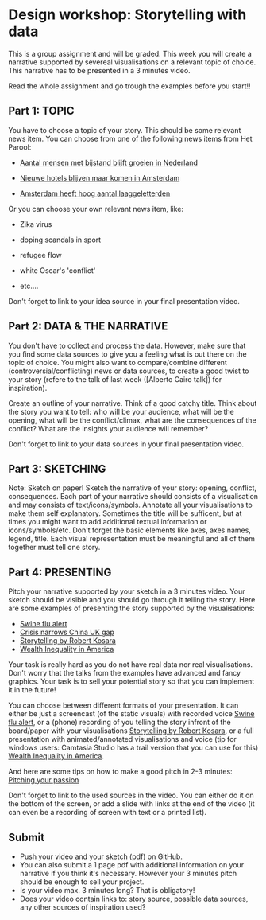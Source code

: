 # Design workshop: Storytelling with data

This is a group assignment and will be graded.
This week you will create a narrative supported by severeal visualisations on a relevant topic of choice.
This narrative has to be presented in a 3 minutes video.

Read the whole assignment and go trough the examples before you start!!

## Part 1: TOPIC

You have to choose a topic of your story. This should be some relevant news item.
You can choose from one of the following news items from Het Parool:

* [Aantal mensen met bijstand blijft groeien in Nederland]

* [Nieuwe hotels blijven maar komen in Amsterdam]

* [Amsterdam heeft hoog aantal laaggeletterden]


Or you can choose your own relevant news item, like:

* Zika virus

* doping scandals in sport

* refugee flow

* white Oscar's 'conflict'

* etc....


Don't forget to link to your idea source in your final presentation video.

## Part 2: DATA & THE NARRATIVE
 
You don't have to collect and process the data. However, make sure that you find some data sources to give you a feeling what is out there on the topic of choice. You might also want to compare/combine different (controversial/conflicting) news or data sources, to create a good twist to your story (refere to the talk of last week ([Alberto Cairo talk]) for inspiration).


Create an outline of your narrative. Think of a good catchy title. 
Think about the story you want to tell: who will be your audience, what will be the opening, what will be the conflict/climax, what are the consequences of the conflict? What are the insights your audience will remember?

Don't forget to link to your data sources in your final presentation video.


## Part 3: SKETCHING

Note: Sketch on paper!
Sketch the narrative of your story: opening, conflict, consequences.
Each part of your narrative should consists of a visualisation and may consists of text/icons/symbols.
Annotate all your visualisations to make them self explanatory. Sometimes the title will be sufficent, but at times you might want to add additional textual information or icons/symbols/etc. Don't forget the basic elements like axes, axes names, legend, title.
Each visual representation must be meaningful and all of them together must tell one story.


## Part 4: PRESENTING

Pitch your narrative supported by your sketch in a 3 minutes video. 
Your sketch should be visible and you should go through it telling the story. 
Here are some examples of presenting the story supported by the visualisations: 
* [Swine flu alert]
* [Crisis narrows China UK gap]
* [Storytelling by Robert Kosara]
* [Wealth Inequality in America]

Your task is really hard as you do not have real data nor real visualisations. Don't worry that the talks from the examples have advanced and fancy graphics. Your task is to sell your potential story so that you can implement it in the future! 

You can choose between different formats of your presentation. It can either be just a screencast (of the static visuals) with recorded voice [Swine flu alert], or a (phone) recording of you telling the story infront of the board/paper with your visualisations [Storytelling by Robert Kosara], or a full presentation with animated/annotated visualisations and voice (tip for windows users: Camtasia Studio has a trail version that you can use for this) [Wealth Inequality in America]. 

And here are some tips on how to make a good pitch in 2-3 minutes: [Pitching your passion] 

Don't forget to link to the used sources in the video. You can either do it on the bottom of the screen, or add a slide with links at the end of the video (it can even be a recording of screen with text or a printed list).

## Submit
* Push your video and your sketch (pdf) on GitHub. 
* You can also submit a 1 page pdf with additional information on your narrative if you think it's necessary. 
However your 3 minutes pitch should be enough to sell your project.
* Is your video max. 3 minutes long? That is obligatory!
* Does your video contain links to: story source, possible data sources, any other sources of inspiration used? 



[Albert Cairo talk]: '/talks/storytelling'
[Aantal mensen met bijstand blijft groeien in Nederland]: http://www.parool.nl/binnenland/aantal-mensen-met-bijstand-blijft-groeien-in-nederland~a4253810/

[Nieuwe hotels blijven maar komen in Amsterdam]: http://www.parool.nl/amsterdam/nieuwe-hotels-blijven-maar-komen-in-amsterdam~a4253875/

[Amsterdam heeft hoog aantal laaggeletterden]: http://www.parool.nl/amsterdam/amsterdam-heeft-hoog-aantal-laaggeletterden~a4260515/
[Pitching your passion]: https://theinnographer.com//wp-content/uploads/2012/10/Pitching-your-passion-in-2-3-minutes-Infographic-v1.pdf
[Swine flu alert]: http://www.gapminder.org/videos/swine-flu-alert-news-death-ratio-tuberculosis/
[Crisis narrows China UK gap]: http://www.gapminder.org/videos/crisis-narrows-china-uk-gap/
[Storytelling by Robert Kosara]: https://www.youtube.com/watch?v=pMOWylw6u4I
[Wealth Inequality in America]: https://www.youtube.com/watch?feature=player_embedded&v=QPKKQnijnsM

